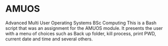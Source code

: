 # AMUOS
Advanced Multi User Operating Systems BSc Computing
This is a Bash script that was an assignment for the AMUOS module. It presents the user with a menu of choices such as Back up folder, kill process, print PWD, current date and time and several others.
